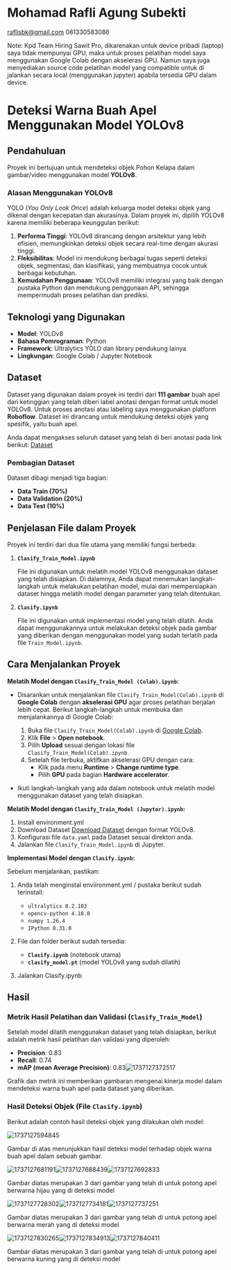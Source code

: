 # Mohamad Rafli Agung Subekti

raflisbk@gmail.com 081330583086

Note: Kpd Team Hiring Sawit Pro, dikarenakan untuk device pribadi (laptop) saya tidak mempunyai GPU, maka untuk proses pelatihan model saya menggunakan Google Colab dengan akselerasi GPU. Namun saya juga menyediakan source code pelatihan model yang compatible untuk di jalankan secara local (menggunakan jupyter) apabila tersedia GPU dalam device.

# Deteksi Warna Buah Apel Menggunakan Model YOLOv8

## Pendahuluan

Proyek ini bertujuan untuk mendeteksi objek Pohon Kelapa dalam gambar/video menggunakan model **YOLOv8**.

### Alasan Menggunakan YOLOv8

YOLO (*You Only Look Once*) adalah keluarga model deteksi objek yang dikenal dengan kecepatan dan akurasinya. Dalam proyek ini, dipilih YOLOv8 karena memiliki beberapa keunggulan berikut:

1. **Performa Tinggi**: YOLOv8 dirancang dengan arsitektur yang lebih efisien, memungkinkan deteksi objek secara real-time dengan akurasi tinggi.
2. **Fleksibilitas**: Model ini mendukung berbagai tugas seperti deteksi objek, segmentasi, dan klasifikasi, yang membuatnya cocok untuk berbagai kebutuhan.
3. **Kemudahan Penggunaan**: YOLOv8 memiliki integrasi yang baik dengan pustaka Python dan mendukung penggunaan API, sehingga mempermudah proses pelatihan dan prediksi.

## Teknologi yang Digunakan

- **Model**: YOLOv8
- **Bahasa Pemrograman**: Python
- **Framework**: Ultralytics YOLO dan library pendukung lainya
- **Lingkungan**: Google Colab / Jupyter Notebook

## Dataset

Dataset yang digunakan dalam proyek ini terdiri dari **111 gambar** buah apel dari ketinggian yang telah diberi label anotasi dengan format untuk model YOLOv8. Untuk proses anotasi atau labeling saya menggunakan platform **Roboflow**. Dataset ini dirancang untuk mendukung deteksi objek yang spesifik, yaitu buah apel.

Anda dapat mengakses seluruh dataset yang telah di beri anotasi pada link berikut:
[Dataset ](https://universe.roboflow.com/subek-yolo/deteksi-warna-apel)

### Pembagian Dataset

Dataset dibagi menjadi tiga bagian:

- **Data Train (70%)**
- **Data Validation (20%)**
- **Data Test (10%)**

## Penjelasan File dalam Proyek

Proyek ini terdiri dari dua file utama yang memiliki fungsi berbeda:

1. **`Clasify_Train_Model.ipynb`**

   File ini digunakan untuk melatih model YOLOv8 menggunakan dataset yang telah disiapkan. Di dalamnya, Anda dapat menemukan langkah-langkah untuk melakukan pelatihan model, mulai dari mempersiapkan dataset hingga melatih model dengan parameter yang telah ditentukan.
2. **`Clasify.ipynb`**

   File ini digunakan untuk implementasi model yang telah dilatih. Anda dapat menggunakannya untuk melakukan deteksi objek pada gambar yang diberikan dengan menggunakan model yang sudah terlatih pada file `Train_Model.ipynb`.

## Cara Menjalankan Proyek

**Melatih Model dengan `Clasify_Train_Model (Colab).ipynb`:**

- Disarankan untuk menjalankan file `Clasify_Train_Model(Colab).ipynb` di **Google Colab** dengan **akselerasi GPU** agar proses pelatihan berjalan lebih cepat. Berikut langkah-langkah untuk membuka dan menjalankannya di Google Colab:

  1. Buka file   `Clasify_Train_Model(Colab).ipynb` di [Google Colab](https://colab.research.google.com/).
  2. Klik **File** > **Open notebook**.
  3. Pilih **Upload** sesuai dengan lokasi file `Clasify_Train_Model(Colab).ipynb`.
  4. Setelah file terbuka, aktifkan akselerasi GPU dengan cara:
     - Klik pada menu **Runtime** > **Change runtime type**.
     - Pilih **GPU** pada bagian **Hardware accelerator**.
- Ikuti langkah-langkah yang ada dalam notebook untuk melatih model menggunakan dataset yang telah disiapkan.

**Melatih Model dengan `Clasify_Train_Model (Jupyter).ipynb`:**

1. Install environment.yml
2. Download Dataset [Download Dataset](https://universe.roboflow.com/subek-yolo/deteksi-warna-apel/dataset/1) dengan format YOLOv8.
3. Konfigurasi file `data.yaml` pada Dataset sesuai direktori anda.
4. Jalankan file `Clasify_Train_Model.ipynb` di Jupyter.

**Implementasi Model dengan `Clasify.ipynb`:**

Sebelum menjalankan, pastikan:

1. Anda telah menginstal enviironment.yml / pustaka berikut sudah terinstall:

   - `ultralytics 8.2.103`
   - `opencv-python 4.10.0`
   - `numpy 1.26.4`
   - `IPython 8.31.0`
2. File dan folder berikut sudah tersedia:

   - **`Clasify.ipynb`** (notebook utama)
   - **`clasify_model.pt`** (model YOLOv8 yang sudah dilatih)
3. Jalankan Clasify.ipynb

## Hasil

### Metrik Hasil Pelatihan dan Validasi (`Clasify_Train_Model`)

Setelah model dilatih menggunakan dataset yang telah disiapkan, berikut adalah metrik hasil pelatihan dan validasi yang diperoleh:

- **Precision**: 0.83
- **Recall**: 0.74
- **mAP (mean Average Precision)**: 0.83![1737127372517](image/README/1737127372517.png)

Grafik dan metrik ini memberikan gambaran mengenai kinerja model dalam mendeteksi warna buah apel pada dataset yang diberikan.

### Hasil Deteksi Objek (File `Clasify.ipynb`)

Berikut adalah contoh hasil deteksi objek yang dilakukan oleh model:

![1737127594845](image/README/1737127594845.png)

Gambar di atas menunjukkan hasil deteksi model terhadap objek warna buah apel dalam sebuah gambar.

![1737127681191](image/README/1737127681191.jpg)![1737127688439](image/README/1737127688439.jpg)![1737127692833](image/README/1737127692833.jpg)

Gambar diatas merupakan 3 dari gambar yang telah di untuk potong apel berwarna hijau yang di deteksi model

![1737127728302](image/README/1737127728302.jpg)![1737127734181](image/README/1737127734181.jpg)![1737127737251](image/README/1737127737251.jpg)

Gambar diatas merupakan 3 dari gambar yang telah di untuk potong apel berwarna merah yang di deteksi model

![1737127830265](image/README/1737127830265.jpg)![1737127834913](image/README/1737127834913.jpg)![1737127840411](image/README/1737127840411.jpg)

Gambar diatas merupakan 3 dari gambar yang telah di untuk potong apel berwarna kuning yang di deteksi model
